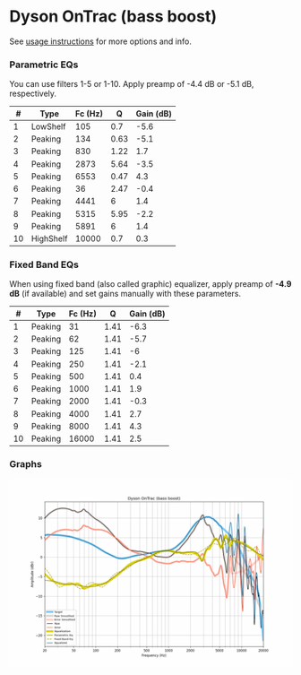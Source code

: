 # Dyson OnTrac (bass boost)
See [usage instructions](https://github.com/jaakkopasanen/AutoEq#usage) for more options and info.

### Parametric EQs
You can use filters 1-5 or 1-10. Apply preamp of -4.4 dB or -5.1 dB, respectively.

|   # | Type      |   Fc (Hz) |    Q |   Gain (dB) |
|-----|-----------|-----------|------|-------------|
|   1 | LowShelf  |       105 | 0.7  |        -5.6 |
|   2 | Peaking   |       134 | 0.63 |        -5.1 |
|   3 | Peaking   |       830 | 1.22 |         1.7 |
|   4 | Peaking   |      2873 | 5.64 |        -3.5 |
|   5 | Peaking   |      6553 | 0.47 |         4.3 |
|   6 | Peaking   |        36 | 2.47 |        -0.4 |
|   7 | Peaking   |      4441 | 6    |         1.4 |
|   8 | Peaking   |      5315 | 5.95 |        -2.2 |
|   9 | Peaking   |      5891 | 6    |         1.4 |
|  10 | HighShelf |     10000 | 0.7  |         0.3 |

### Fixed Band EQs
When using fixed band (also called graphic) equalizer, apply preamp of **-4.9 dB** (if available) and set gains manually with these parameters.

|   # | Type    |   Fc (Hz) |    Q |   Gain (dB) |
|-----|---------|-----------|------|-------------|
|   1 | Peaking |        31 | 1.41 |        -6.3 |
|   2 | Peaking |        62 | 1.41 |        -5.7 |
|   3 | Peaking |       125 | 1.41 |        -6   |
|   4 | Peaking |       250 | 1.41 |        -2.1 |
|   5 | Peaking |       500 | 1.41 |         0.4 |
|   6 | Peaking |      1000 | 1.41 |         1.9 |
|   7 | Peaking |      2000 | 1.41 |        -0.3 |
|   8 | Peaking |      4000 | 1.41 |         2.7 |
|   9 | Peaking |      8000 | 1.41 |         4.3 |
|  10 | Peaking |     16000 | 1.41 |         2.5 |

### Graphs
![](./Dyson%20OnTrac%20(bass%20boost).png)
